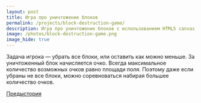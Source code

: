 ```yaml
---
layout: post
title: Игра про уничтожение блоков
permalink: /projects/block-destruction-game/
description: Игра про уничтожение блоков с использованием HTML5 canvas
image: /photos/block-destruction-game.png
image_hide: true
---
```


Задача игрока &mdash; убрать все блоки, или оставить как можно меньше. За уничтоженный блок начисляется очко. Всегда максимальное количество возможных очков равно площади поля. Поэтому даже если убраны не все блоки, можно соревноваться набирая большее количество очков.

[Предыстория](https://mikhail-yudin.ru/frontend/html5-canvas-block-destruction-game/)


<style>canvas{outline:1px solid #ccc; background-color: #eee}.game-wrapper{text-align:center}</style>
<div class="game-wrapper">
<canvas id="cv" width="300" height="400"></canvas>
</div>
<script>
	//user utils
	function Point(x,y){this.x=x; this.y=y;}
	
	function p2ij(p){
        with(Math) return {i:floor((cv.height-p.y)/bs),j:floor(p.x/bs)};
    }

    function p2c(p){
        var ij=p2ij(p);
        if(ij.i<0||ij.j<0||ij.i>=height||ij.j>=width||!arr[ij.i][ij.j])return -1;
        return arr[ij.i][ij.j].color;
    }

    function c2p(row,col){
        return new Point(col*bs,cv.height-row*bs-bs);
    }
	
	//addition for canvas
    if(!window.requestAnimationFrame){
        window.requestAnimationFrame=(function(){
            return window.webkitRequestAnimationFrame ||
                window.mozRequestAnimationFrame ||
                window.oRequestAnimationFrame ||
                window.msRequestAnimationFrame ||
                function(cb,el){
                    window.setTimeout(cb,1000/60);
                };
        } )();
    }

	var CanvasBuffer=function(w,h){
		this.cv=document.createElement('canvas');
		this.cv.width=w;
		this.cv.height=h;
		this.ct=this.cv.getContext('2d');
		this.clear=function(other){
			if(!other)this.ct.clearRect(0,0,cv.width,cv.height);
			else this.cv.width=this.cv.width;
		};
		this.render=function(ct,x,y){
			ct.drawImage(this.cv,x,y);
		};
	};
	
    var cv=document.getElementById('cv'),
		ct=cv.getContext('2d'),
		cb=new CanvasBuffer(cv.width,cv.height);

    ct.textBaseline='top';
    ct.font='11px Arial';
	
    cb.ct.textBaseline='top';
    cb.ct.font='11px Arial';

	//vars
	var bs=15,
		colors=4,
		colorsArr=[
			'lightblue', 
			'rgb(120,150,170)', 
			'rgb(120,170,150)',
			'pink',
			'gray',
		],
		height=Math.round((cv.height-50)/bs),width=Math.round(cv.width/bs),moves='',
		totalBlocks=0,
		mouse=new Point(0,0),
		arr=[],
		todel=[],
		changes={},
		score=0;
		
	var filled=height;
	
	function fixChange(i,j){
		if(!changes[i]) changes[i]=[];
		if(changes[i].indexOf(j)==-1)changes[i].push(j);
	}
	
	function clearChanges(){changes={};}
	function changeAll(){
		arr.iterate(fixChange);
	}
	
	function changesGetLRM(){
		var left=width,right=0,bottom=height,cur;
		with(Math){
			for(var k in changes){
				bottom=min(bottom,k);
				for(var t in changes[k]){
					cur=changes[k][t];
					left=min(left,cur);
					right=max(right,cur);
				}
			}
		}
		return {l:left,r:right,m:bottom};
	}
	
    arr.iterate=function(f,skipEmpty){
        for(var row=0; row<arr.length; row++){
            for(var col=0; col<arr[row].length; col++){
				if(skipEmpty && !arr[row][col])continue;
                if(f(row,col,arr[row][col])) return;
            }
        }
    };
	
	arr.appendLine=function(bottom){
		if(arr[height-1])for(var i=0;i<width;i++)if(arr[height-1][i])return 0;
		if(bottom)arr.pop();
		console.log(height);
		for(var j=0, line=[]; j<width; j++){
			fixChange(height-1,j);
            with(Math)line.push({color:round(random()*(colors-1))});
        }
        if(bottom){
			arr.unshift(line);
		}
		else arr.push(line);
		totalBlocks+=width;
		return 1;
	}
	
    for(var i=0; i<height; i++){
        if(i<filled)arr.appendLine();
		else{
			for(var j=0, line=[]; j<width; j++) line.push(undefined);
			arr.push(line);
		}
    }

    function del(color,i,j){
        if(i<0||j<0||i>=height||j>=width||!arr[i][j])return;
        if(arr[i][j].todel || arr[i][j].color!==color)return;
        arr[i][j].todel=true;
		todel.push({i:i,j:j});
        del(color,i-1,j);
        del(color,i,j-1);
        del(color,i+1,j);
        del(color,i,j+1);
    }
	
	function anyMoves(){
		moves=false;
		arr.iterate(function(i,j,current){
			todel=[];
			del(current.color,i,j);
			resetStates();
			if(todel.length>2){ moves=true; return true; }
		},true);
	}

    function deleteItems(mouse){
		var c,ij,count;
		c=p2c(mouse);
        if(c===-1)return;
        ij=p2ij(mouse);
		todel=[];
        del(c,ij.i,ij.j);
        if(todel.length<3){ resetStates(); return; }
		count=todel.length;
        for(var i=0;i<todel.length;i++){ delete arr[todel[i].i][todel[i].j]; fixChange(todel[i].i,todel[i].j); }
		return count;
    }
	
	function fall(){
		//move down
		var lr=changesGetLRM();
		
		console.time('down');
		var pos;
        arr.iterate(function(i,j,el){
			if(j<lr.l||j>lr.r||i<lr.m)return;
            if(el)return;
            pos=i;
			for(var t=i+1;t<height;t++){
				if(arr[pos][j] || !arr[t][j])continue;
				arr[pos][j]=arr[t][j];
				fixChange(pos,j);
				fixChange(t,j);
				delete arr[t][j];
				break;
			}
        });
		console.timeEnd('down');

        //if gaps
		console.time('gaps');
		//if gaps
        for(var col=lr.l;col<width;col++){
            if(arr[0][col])continue; //no gap
            for(var ccol=col+1;ccol<width;ccol++){
                if(!arr[0][ccol])continue;
                //not empty, move
                for(var i=0;i<height;i++){
                    if(!arr[i][ccol])break; //if on top
                    arr[i][col]=arr[i][ccol];
					fixChange(i,col);
					fixChange(i,ccol);
                    delete arr[i][ccol];
                }
                break;
            }
        }

		console.timeEnd('gaps');
	}

    function resetStates(){
		for(var i=0;i<todel.length;i++)arr[todel[i].i][todel[i].j].todel=false;
    }

	function update(){
		//cb.clear();
		var group=[];
		for(var i=0;i<colors;i++)group.push([]);
		
		for(var k in changes){ 
			for(var t in changes[k]){
				var row=k,col=changes[k][t];
				var el=arr[row][col];
				var p=c2p(row,col);
				if(!el){cb.ct.clearRect(p.x,p.y,bs,bs); continue;}
				group[el.color].push(p);
			}
		}
		
		for(var i=0;i<colors;i++){
			cb.ct.fillStyle=colorsArr[i];
			cb.ct.beginPath();
			for(var j=0;j<group[i].length;j++){
				cb.ct.rect(group[i][j].x,group[i][j].y,bs,bs);
			}
			cb.ct.fill();
		}
		
		cb.ct.fillStyle='#000';
		cb.ct.clearRect(0,0,150,20);
		cb.ct.fillText('Blocks: '+totalBlocks,0,0);
		cb.ct.fillText('Moves: '+moves,80,0);
		clearChanges();
	}
	
    cv.onmouseup=function(e){
		console.clear();
        mouse=new Point(e.pageX-this.offsetLeft, e.pageY-this.offsetTop);
		
		//console.time('delete');
		var cnt=deleteItems(mouse);
		
		if(cnt){
			totalBlocks-=cnt;
			score+=cnt;
		}
		//console.timeEnd('delete');
		//console.time('fall');
		fall();
		//console.timeEnd('fall');
		//console.time('anymoves');
		anyMoves();
		//console.timeEnd('anymoves');
		//console.time('update');
		update();
		//console.timeEnd('update');
    };
/*
	var level=1;
	var tmr=setTimeout(pushIt,2000);
	
	function pushIt(){
		if(!arr.appendLine(true)){ //gameover
			clearInterval(tmr);
			alert('GAME OVER. Your score: '+score);
			return;
		}
		tmr=setTimeout(pushIt,3000-level++*10);
		changeAll();
		anyMoves();
		update();
	}
	*/
	var ttd=false;
    var draw=function(){
        requestAnimationFrame(draw,cv);
        ct.clearRect(0,0,cv.width,cv.height);
        cb.render(ct,0,0);
    };
	
	changeAll();
	update();
    draw();
</script>
